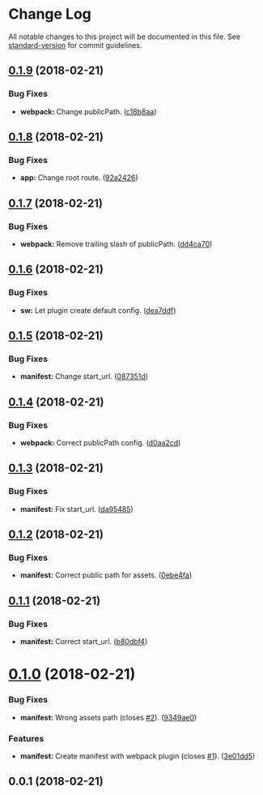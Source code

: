 # Change Log

All notable changes to this project will be documented in this file. See [standard-version](https://github.com/conventional-changelog/standard-version) for commit guidelines.

<a name="0.1.9"></a>
## [0.1.9](https://github.com/matsp/pwa-experiments/compare/v0.1.8...v0.1.9) (2018-02-21)


### Bug Fixes

* **webpack:** Change publicPath. ([c18b8aa](https://github.com/matsp/pwa-experiments/commit/c18b8aa))



<a name="0.1.8"></a>
## [0.1.8](https://github.com/matsp/pwa-experiments/compare/v0.1.7...v0.1.8) (2018-02-21)


### Bug Fixes

* **app:** Change root route. ([92a2426](https://github.com/matsp/pwa-experiments/commit/92a2426))



<a name="0.1.7"></a>
## [0.1.7](https://github.com/matsp/pwa-experiments/compare/v0.1.6...v0.1.7) (2018-02-21)


### Bug Fixes

* **webpack:** Remove trailing slash of publicPath. ([dd4ca70](https://github.com/matsp/pwa-experiments/commit/dd4ca70))



<a name="0.1.6"></a>
## [0.1.6](https://github.com/matsp/pwa-experiments/compare/v0.1.5...v0.1.6) (2018-02-21)


### Bug Fixes

* **sw:** Let plugin create default config. ([dea7ddf](https://github.com/matsp/pwa-experiments/commit/dea7ddf))



<a name="0.1.5"></a>
## [0.1.5](https://github.com/matsp/pwa-experiments/compare/v0.1.4...v0.1.5) (2018-02-21)


### Bug Fixes

* **manifest:** Change start_url. ([087351d](https://github.com/matsp/pwa-experiments/commit/087351d))



<a name="0.1.4"></a>
## [0.1.4](https://github.com/matsp/pwa-experiments/compare/v0.1.3...v0.1.4) (2018-02-21)


### Bug Fixes

* **webpack:** Correct publicPath config. ([d0aa2cd](https://github.com/matsp/pwa-experiments/commit/d0aa2cd))



<a name="0.1.3"></a>
## [0.1.3](https://github.com/matsp/pwa-experiments/compare/v0.1.2...v0.1.3) (2018-02-21)


### Bug Fixes

* **manifest:** Fix start_url. ([da95485](https://github.com/matsp/pwa-experiments/commit/da95485))



<a name="0.1.2"></a>
## [0.1.2](https://github.com/matsp/pwa-experiments/compare/v0.1.1...v0.1.2) (2018-02-21)


### Bug Fixes

* **manifest:** Correct public path for assets. ([0ebe4fa](https://github.com/matsp/pwa-experiments/commit/0ebe4fa))



<a name="0.1.1"></a>
## [0.1.1](https://github.com/matsp/pwa-experiments/compare/v0.1.0...v0.1.1) (2018-02-21)


### Bug Fixes

* **manifest:** Correct start_url. ([b80dbf4](https://github.com/matsp/pwa-experiments/commit/b80dbf4))



<a name="0.1.0"></a>
# [0.1.0](https://github.com/matsp/pwa-experiments/compare/v0.0.1...v0.1.0) (2018-02-21)


### Bug Fixes

* **manifest:** Wrong assets path (closes [#2](https://github.com/matsp/pwa-experiments/issues/2)). ([9349ae0](https://github.com/matsp/pwa-experiments/commit/9349ae0))


### Features

* **manifest:** Create manifest with webpack plugin (closes [#1](https://github.com/matsp/pwa-experiments/issues/1)). ([3e01dd5](https://github.com/matsp/pwa-experiments/commit/3e01dd5))



<a name="0.0.1"></a>
## 0.0.1 (2018-02-21)
